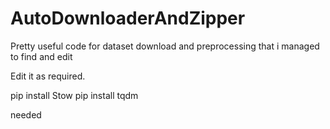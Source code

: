 # AutoDownloaderAndZipper
Pretty useful code for dataset download and preprocessing that i managed to find and edit 



Edit it as required. 

pip install Stow 
pip install tqdm 

needed
